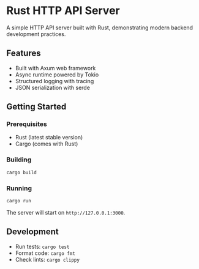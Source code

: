 # Rust HTTP API Server

A simple HTTP API server built with Rust, demonstrating modern backend development practices.

## Features

- Built with Axum web framework
- Async runtime powered by Tokio
- Structured logging with tracing
- JSON serialization with serde

## Getting Started

### Prerequisites

- Rust (latest stable version)
- Cargo (comes with Rust)

### Building

```bash
cargo build
```

### Running

```bash
cargo run
```

The server will start on `http://127.0.0.1:3000`.

## Development

- Run tests: `cargo test`
- Format code: `cargo fmt`
- Check lints: `cargo clippy`